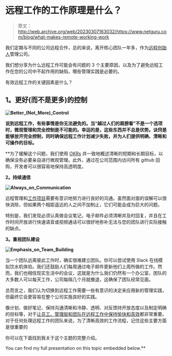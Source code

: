 # 远程工作的工作原理是什么？

> 原文：<http://web.archive.org/web/20230307163032/https://www.netguru.com/blog/what-makes-remote-working-work>

 我们定期与不同的公司远程合作，总的来说，离开核心团队一年多，作为[远程创始人](http://web.archive.org/web/20221202103030/https://www.netguru.com/blog/being-a-remote-founder)管理公司。

我们想分享为什么远程工作可能会有问题的 3 个主要原因，以及为了避免远程工作在您的公司中不起作用的缺陷，哪些管理实践是必要的。

有效远程工作的关键因素是什么？

## **1。更好(而不是更多)的控制**

****![Better_(Not_More)_Control](img/e3a9a0068d50609f53df3d6c88dd96a6.png)****

**说到远程工作，有些事情是你无法避免的。当“越过人们的肩膀看”不是一个选项时，微观管理和完全控制是不可能的。幸运的是，这些东西并不总是优势。诀窍是能够放开完全控制，同时确保远程工作计划减少失败，并为人们提供明确、清晰和可操作的目标。**

 **为了缓解这个问题，我们使用 [OKRs](http://web.archive.org/web/20221202103030/https://en.wikipedia.org/wiki/OKR) 并一致地概述清晰的短期和长期目标，以确保没有必要亲自进行微观管理。此外，通过在公司范围内访问所有 github 回购，开发者可以很容易地保持高透明度。

**2。持续通信**

**![Always_on_Communication](img/2122b130eb3ad1a655233c10db775dae.png)**

远程管理和[工作项目](http://web.archive.org/web/20221202103030/https://www.netguru.com/consulting/remote)需要有意识地努力进行良好的沟通。虽然面对面的误解可以很快消除，但如果两个相距遥远的人之间不加制止，它们可能会成为巨大的问题。

特别是，我们发现必须认真做会议笔记，电子邮件必须清晰并及时回复，并且在工作时间开放进行快速语音或视频通话可以很好地弥补无法与您的团队进行实际接触的缺点。

**3。重视团队建设**

**![Emphasis_on_Team_Building](img/00396f1237b2f3ff9563d8eba300a606.png)**

当一个团队远离彼此工作时，确实很难建立团队。你可以尝试使用 Slack 在线模拟饮水机体验。我们还鼓励人们每周通过电子邮件更新他们上周所做的工作。然而，我们也相信现实生活中的会议，这就是为什么我们仍然有一个办公室，团队的大多数人可以每天工作，公司每隔几个月就撤退，这确保了团队经常见面。

总而言之，我们认为切换到远程工作需要一些有意识的决定来应用新的管理实践，但最终它会更容易在整个公司实施良好的实践。

像计划、做好笔记、保持沟通清晰和冷静、透明、对反馈持开放态度以及制定明确的目标等，对于[让员工、管理层和团队在远程工作中保持愉快和高效](/web/20221202103030/https://www.netguru.com/blog/disrupting-future-of-work)都非常重要。对于任何处理远程工作的团队来说，为了清晰高效的工作流程，记住这些主要方面是很重要的

你可以在下面找到我关于这个主题的完整介绍。

You can find my full presentation on this topic embedded below.**